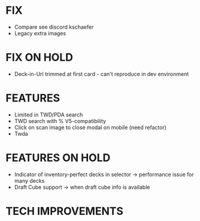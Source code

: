 # FIX
- Compare see discord kschaefer
- Legacy extra images

# FIX ON HOLD
- Deck-in-Url trimmed at first card - can't reproduce in dev environment

# FEATURES
- Limited in TWD/PDA search
- TWD search with % V5-compatibility
- Click on scan image to close modal on mobile (need refactor)
- Twda

# FEATURES ON HOLD
- Indicator of inventory-perfect decks in selector -> performance issue for many decks
- Draft Cube support -> when draft cube info is available

# TECH IMPROVEMENTS
